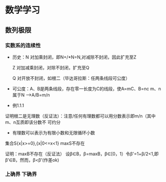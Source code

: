 # 数学学习

## 数列极限
### 实数系的连续性
- 历史：N 对加乘封闭，即N+/*N=N,对减除不封闭，因此扩充至Z

     Z 对加减乘封闭，对除不封闭，扩充至Q

     Q 对开放不封闭，如根二（毕达哥拉斯：任两条线段可公度）
- 可公度：A、B是两条线段，存在零一长度为C的线段，使A=mC、B=nc  m、n属于N  ——>A/B=m/n

- 例1.1.1

 证明根二是无理数（反证法）：注意/任何有理数都可以用分数表示即m/n（其中m、n互质即该分数不 可约分

- 有理数可以表示为有限小数和无限循环小数

 集合S{x|x>=0},{x|0<=x<1}  maxS不存在

 证明：maxB不存在（反证法）
 设β∈B，β=maxB，β∈[0，1）令β'=1+β/2<1,即β’∈B，然而，β<β'(作差ok)

 ### 上确界 下确界
 
